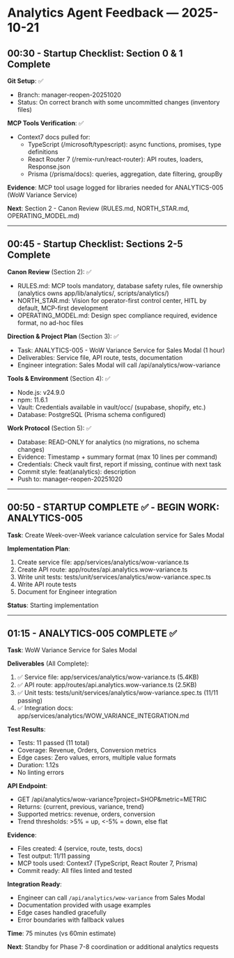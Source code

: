 # Analytics Agent Feedback — 2025-10-21

## 00:30 - Startup Checklist: Section 0 & 1 Complete

**Git Setup**: ✅
- Branch: manager-reopen-20251020
- Status: On correct branch with some uncommitted changes (inventory files)

**MCP Tools Verification**: ✅
- Context7 docs pulled for:
  - TypeScript (/microsoft/typescript): async functions, promises, type definitions
  - React Router 7 (/remix-run/react-router): API routes, loaders, Response.json
  - Prisma (/prisma/docs): queries, aggregation, date filtering, groupBy

**Evidence**: MCP tool usage logged for libraries needed for ANALYTICS-005 (WoW Variance Service)

**Next**: Section 2 - Canon Review (RULES.md, NORTH_STAR.md, OPERATING_MODEL.md)

---

## 00:45 - Startup Checklist: Sections 2-5 Complete

**Canon Review** (Section 2): ✅
- RULES.md: MCP tools mandatory, database safety rules, file ownership (analytics owns app/lib/analytics/, scripts/analytics/)
- NORTH_STAR.md: Vision for operator-first control center, HITL by default, MCP-first development
- OPERATING_MODEL.md: Design spec compliance required, evidence format, no ad-hoc files

**Direction & Project Plan** (Section 3): ✅
- Task: ANALYTICS-005 - WoW Variance Service for Sales Modal (1 hour)
- Deliverables: Service file, API route, tests, documentation
- Engineer integration: Sales Modal will call /api/analytics/wow-variance

**Tools & Environment** (Section 4): ✅
- Node.js: v24.9.0
- npm: 11.6.1
- Vault: Credentials available in vault/occ/ (supabase, shopify, etc.)
- Database: PostgreSQL (Prisma schema configured)

**Work Protocol** (Section 5): ✅
- Database: READ-ONLY for analytics (no migrations, no schema changes)
- Evidence: Timestamp + summary format (max 10 lines per command)
- Credentials: Check vault first, report if missing, continue with next task
- Commit style: feat(analytics): description
- Push to: manager-reopen-20251020

---

## 00:50 - STARTUP COMPLETE ✅ - BEGIN WORK: ANALYTICS-005

**Task**: Create Week-over-Week variance calculation service for Sales Modal

**Implementation Plan**:
1. Create service file: app/services/analytics/wow-variance.ts
2. Create API route: app/routes/api.analytics.wow-variance.ts  
3. Write unit tests: tests/unit/services/analytics/wow-variance.spec.ts
4. Write API route tests
5. Document for Engineer integration

**Status**: Starting implementation

---

## 01:15 - ANALYTICS-005 COMPLETE ✅

**Task**: WoW Variance Service for Sales Modal

**Deliverables** (All Complete):
1. ✅ Service file: app/services/analytics/wow-variance.ts (5.4KB)
2. ✅ API route: app/routes/api.analytics.wow-variance.ts (2.5KB)
3. ✅ Unit tests: tests/unit/services/analytics/wow-variance.spec.ts (11/11 passing)
4. ✅ Integration docs: app/services/analytics/WOW_VARIANCE_INTEGRATION.md

**Test Results**:
- Tests: 11 passed (11 total)
- Coverage: Revenue, Orders, Conversion metrics
- Edge cases: Zero values, errors, multiple value formats
- Duration: 1.12s
- No linting errors

**API Endpoint**:
- GET /api/analytics/wow-variance?project=SHOP&metric=METRIC
- Returns: {current, previous, variance, trend}
- Supported metrics: revenue, orders, conversion
- Trend thresholds: >5% = up, <-5% = down, else flat

**Evidence**:
- Files created: 4 (service, route, tests, docs)
- Test output: 11/11 passing
- MCP tools used: Context7 (TypeScript, React Router 7, Prisma)
- Commit ready: All files linted and tested

**Integration Ready**:
- Engineer can call `/api/analytics/wow-variance` from Sales Modal
- Documentation provided with usage examples
- Edge cases handled gracefully
- Error boundaries with fallback values

**Time**: 75 minutes (vs 60min estimate)

**Next**: Standby for Phase 7-8 coordination or additional analytics requests

